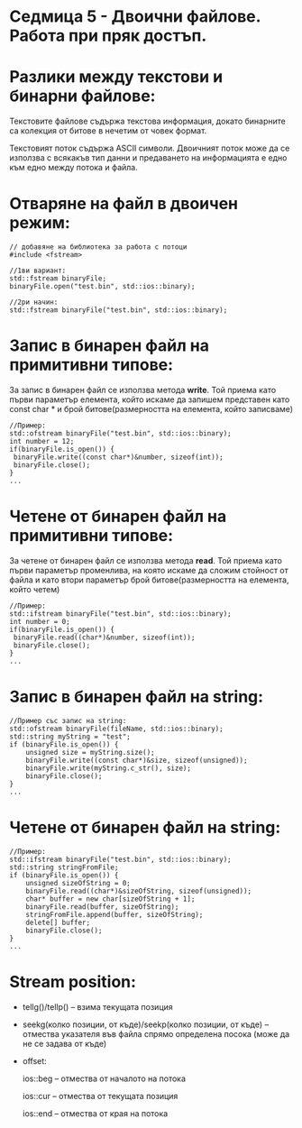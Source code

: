 # Седмица 5 - Двоични файлове. Работа при пряк достъп.

Разлики между текстови и бинарни файлове:
=
Текстовите файлове съдържа текстова информация, докато бинарните са колекция от битове в нечетим от човек формат.

Текстовият поток съдържа ASCII символи. 
Двоичният поток може да се използва с всякакъв тип данни и предаването на информацията е едно към едно между потока и файла.

Отваряне на файл в двоичен режим:
=
```
// добавяне на библиотека за работа с потоци
#include <fstream>
```

```
//1ви вариант:
std::fstream binaryFile;
binaryFile.open("test.bin", std::ios::binary);
```

```
//2ри начин:
std::fstream binaryFile("test.bin", std::ios::binary);
```

Запис в бинарен файл на примитивни типове:
=
За запис в бинарен файл се използва метода **write**. 
Той приема като първи параметър елемента, който искаме да запишем представен като const char * и брой битове(размерността на елемента, който записваме)

```
//Пример:
std::ofstream binaryFile("test.bin", std::ios::binary);
int number = 12;
if(binaryFile.is_open()) {
 binaryFile.write((const char*)&number, sizeof(int));
 binaryFile.close();
}
...
```

Четене от бинарен файл на примитивни типове:
=
За четене от бинарен файл се използва метода **read**.
Той приема като първи параметър променлива, на която искаме да сложим стойност от файла и като втори параметър брой битове(размерността на елемента, който четем)

```
//Пример:
std::ifstream binaryFile("test.bin", std::ios::binary);
int number = 0;
if(binaryFile.is_open()) {
 binaryFile.read((char*)&number, sizeof(int));
 binaryFile.close();
}
...
```

Запис в бинарен файл на string:
=

```
//Пример със запис на string:
std::ofstream binaryFile(fileName, std::ios::binary);
std::string myString = "test";
if (binaryFile.is_open()) {
    unsigned size = myString.size();
    binaryFile.write((const char*)&size, sizeof(unsigned));
    binaryFile.write(myString.c_str(), size);
    binaryFile.close();
}
...
```

Четене от бинарен файл на string:
=

```
//Пример:
std::ifstream binaryFile("test.bin", std::ios::binary);
std::string stringFromFile;
if (binaryFile.is_open()) {
    unsigned sizeOfString = 0;
    binaryFile.read((char*)&sizeOfString, sizeof(unsigned));
    char* buffer = new char[sizeOfString + 1];
    binaryFile.read(buffer, sizeOfString);
    stringFromFile.append(buffer, sizeOfString);
    delete[] buffer;
    binaryFile.close();
}
...
```

Stream position:
=
- tellg()/tellp() – взима текущата позиция
- seekg(колко позиции, от къде)/seekp(колко позиции, от къде) – отмества указателя във файла спрямо определена посока (може да не се задава от къде)
- offset:

    ios::beg – отмества от началото на потока
    
    ios::cur – отмества от текущата позиция
    
    ios::end – отмества от края на потока
